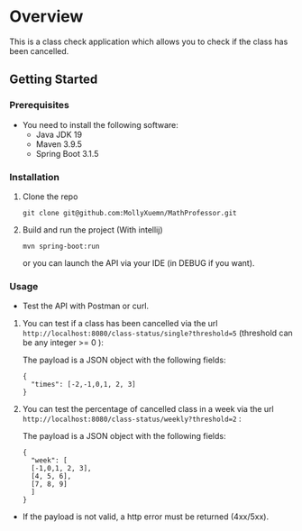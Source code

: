# Overview

This is a class check application which allows you to check if the class has been cancelled.


## Getting Started

### Prerequisites

- You need to install the following software:
  - Java JDK 19
  - Maven 3.9.5
  - Spring Boot 3.1.5


### Installation

1. Clone the repo
   ```shell
   git clone git@github.com:MollyXuemn/MathProfessor.git
   ```

2. Build and run the project (With intellij)
   ```shell
   mvn spring-boot:run
   ```
   or you can launch the API via your IDE (in DEBUG if you want).


### Usage
- Test the API with Postman or curl.
1. You can test if a class has been cancelled via the url `http://localhost:8080/class-status/single?threshold=5` (threshold can be any integer >= 0 ):

    The payload is a JSON object with the following fields:
    ```shell
    {
      "times": [-2,-1,0,1, 2, 3]
    }
    ```
   
2. You can test the percentage of cancelled class in a week via the url `http://localhost:8080/class-status/weekly?threshold=2` :

    The payload is a JSON object with the following fields:
    ```shell
    {
      "week": [
      [-1,0,1, 2, 3],
      [4, 5, 6],
      [7, 8, 9]
      ]
    }
    ```

- If the payload is not valid, a http error must be returned (4xx/5xx).



